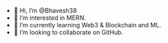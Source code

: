 - 👋 Hi, I’m @Bhavesh38
- 👀 I’m interested in MERN.
- 🌱 I’m currently learning Web3 & Blockchain and ML.
- 💞️ I’m looking to collaborate on GitHub.
